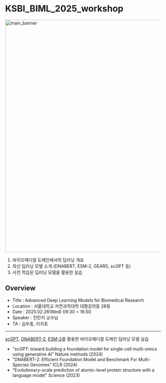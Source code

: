 # KSBI_BIML_2025_workshop

<img width="750" alt="main_banner" src="https://github.com/user-attachments/assets/9a1215db-f702-40a3-b822-5765c6a540b2">

1. 바이오메디컬 도메인에서의 딥러닝 개요
2. 최신 딥러닝 모델 소개 (DNABERT, ESM-2, GEARS, scGPT 등)
3. 사전 학습된 딥러닝 모델을 활용한 실습


Overview
----------
- Title : Advanced Deep Learning Models for Biomedical Research
- Location : 서울대학교 자연과학대학 대형강의동 28동
- Date : 2025.02.26(Wed) 09:30 ~ 16:50
- Speaker : 전민지 교수님
- TA : 심우종, 이지호
----------
[scGPT](https://www.nature.com/articles/s41592-024-02201-0), [DNABERT-2](https://openreview.net/forum?id=oMLQB4EZE1), [ESM-2](https://www.science.org/doi/10.1126/science.ade2574)를 활용한 바이오메디컬 도메인 딥러닝 모델 실습      
- "scGPT: toward building a foundation model for single-cell multi-omics using generative AI" Nature methods (2024)
- "DNABERT-2: Efficient Foundation Model and Benchmark For Multi-Species Genomes" ICLR (2024)
- "Evolutionary-scale prediction of atomic-level protein structure with a language model" Science (2023)


